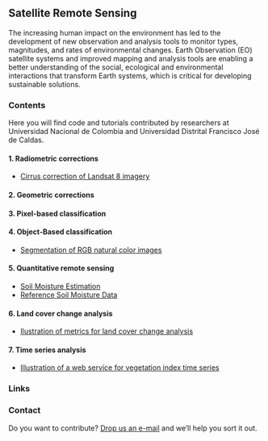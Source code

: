 ## Satellite Remote Sensing

The increasing human impact on the environment has led to the development of new observation and analysis tools to monitor types, magnitudes, and rates of environmental changes. Earth Observation (EO) satellite systems and improved mapping and analysis tools are enabling a better understanding of the social, ecological and environmental interactions that transform Earth systems, which is critical for developing sustainable solutions. 

### Contents

Here you will find code and tutorials contributed by researchers at Universidad Nacional de Colombia and Universidad Distrital Francisco José de Caldas. 

#### 1. Radiometric corrections

- [Cirrus correction of Landsat 8 imagery](https://jorlrodriguezg.github.io/Cirrus_Correction_All_Bands_L8.html)

#### 2. Geometric corrections

#### 3. Pixel-based classification

#### 4. Object-Based classification

- [Segmentation of RGB natural color images](https://rpubs.com/ials2un/segment_rgb)

#### 5. Quantitative remote sensing
   
- [Soil Moisture Estimation](https://code.earthengine.google.com/?scriptPath=users%2Fializarazos%2Faplicaciones%3Amorocco%2Fssm7)
- [Reference Soil Moisture Data](https://code.earthengine.google.com/?asset=users/ializarazos/soil/MV_S1A_MAROC-HAOUZ_20191205T183323)
   
#### 6. Land cover change analysis
   
- [Ilustration of metrics for land cover change analysis](https://rpubs.com/ials2un/LUC_MODIS)

#### 7.  Time series analysis

- [Illustration of a web service for vegetation index time series](https://rpubs.com/ials2un/628200)

### Links



### Contact

Do you want to contribute? [Drop us an e-mail](mailto:rs4all@zohomail.com) and we’ll help you sort it out.
